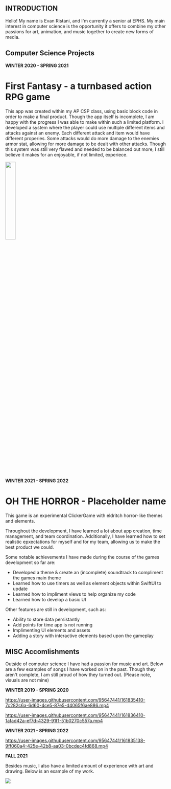 ## INTRODUCTION 
Hello! My name is Evan Ristani, and I'm currently a senior at EPHS. My main interest in computer science is the opportunity it offers to combine my other passions for art, animation, and music together to create new forms of media. 

## Computer Science Projects 

**WINTER 2020 - SPRING 2021**

# First Fantasy - a turnbased action RPG game 

This app was created within my AP CSP class, using basic block code in order to make a final product. Though the app itself is incomplete, I am happy with the progress I was able to make within such a limited platform. I developed a system where the player could use multiple different items and attacks against an enemy. Each different attack and item would have different properies. Some attacks would do more damage to the enemies armor stat, allowing for more damage to be dealt with other attacks. 
Though this system was still very flawed and needed to be balanced out more, I still believe it makes for an enjoyable, if not limited, experiece. 

<img src="https://user-images.githubusercontent.com/95647441/161791715-a5bc1ca9-748f-4001-8614-e31620711914.jpg" width=25% height=25%>

**WINTER 2021 - SPRING 2022**

# OH THE HORROR - Placeholder name 
  
This game is an experimental ClickerGame with eldritch horror-like themes and elements. 
 
Throughout the development, I have learned a lot about app creation, time management, and team coordination. 
Additionally, I have learned how to set realistic epxectations for myself and for my team, allowing us to make the best product we could. 
 
Some notable achievements I have made during the course of the games development so far are:
* Developed a theme & create an (incomplete) soundtrack to compliment the games main theme 
* Learned how to use timers as well as element objects within SwiftUI to update 
* Learned how to impliment views to help organize my code
* Learned how to develop a basic UI 

Other features are still in development, such as:
* Ability to store data persistantly 
* Add points for time app is not running 
* Implimenting UI elements and assets 
* Adding a story with interactive elements based upon the gameplay

## MISC Accomlishments 
Outside of computer science I have had a passion for music and art. Below are a few examples of songs I have worked on in the past. Though they aren't complete, I am still proud of how they turned out. (Please note, visuals are not mine)

**WINTER 2019 - SPRING 2020**

https://user-images.githubusercontent.com/95647441/161835410-7c282c6a-6d60-4ce5-87e5-d4065f6ae886.mp4

https://user-images.githubusercontent.com/95647441/161836410-1afad42a-ef7d-4329-91f1-51b0270c557a.mp4

**WINTER 2021 - SPRING 2022** 

https://user-images.githubusercontent.com/95647441/161835138-9ff060a4-425e-42b8-aa03-0bcdec4fd868.mp4

**FALL 2021**

Besides music, I also have a limited amount of experience with art and drawing. Below is an example of my work.

<img src="https://user-images.githubusercontent.com/95647441/161837042-00fcbc2f-bd59-401f-a774-d45c99d9df58.jpg">

